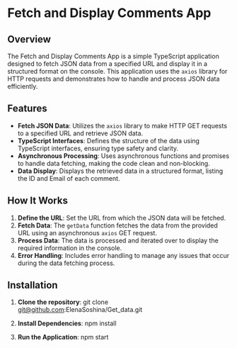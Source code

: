 # Fetch and Display Comments App

## Overview
The Fetch and Display Comments App is a simple TypeScript application designed to fetch JSON data from a specified URL and display it in a structured format on the console. This application uses the `axios` library for HTTP requests and demonstrates how to handle and process JSON data efficiently.

## Features
- **Fetch JSON Data**: Utilizes the `axios` library to make HTTP GET requests to a specified URL and retrieve JSON data.
- **TypeScript Interfaces**: Defines the structure of the data using TypeScript interfaces, ensuring type safety and clarity.
- **Asynchronous Processing**: Uses asynchronous functions and promises to handle data fetching, making the code clean and non-blocking.
- **Data Display**: Displays the retrieved data in a structured format, listing the ID and Email of each comment.

## How It Works
1. **Define the URL**: Set the URL from which the JSON data will be fetched.
2. **Fetch Data**: The `getData` function fetches the data from the provided URL using an asynchronous `axios` GET request.
3. **Process Data**: The data is processed and iterated over to display the required information in the console.
4. **Error Handling**: Includes error handling to manage any issues that occur during the data fetching process.

## Installation

1. **Clone the repository**:
    git clone git@github.com:ElenaSoshina/Get_data.git

2. **Install Dependencies**:
    npm install
   
3. **Run the Application**:
    npm start


